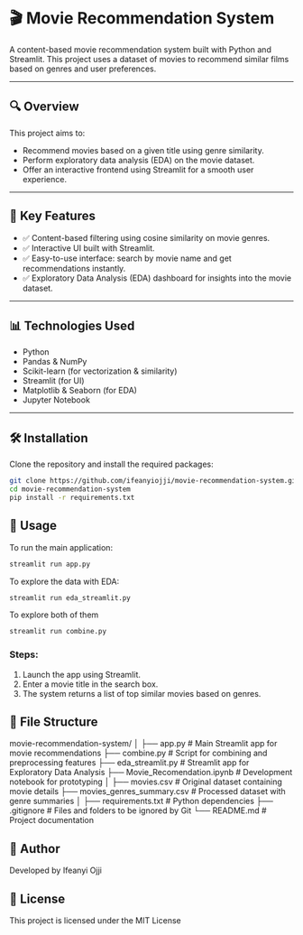 # 🎬 Movie Recommendation System

A content-based movie recommendation system built with Python and Streamlit. This project uses a dataset of movies to recommend similar films based on genres and user preferences.

---

## 🔍 Overview

This project aims to:
- Recommend movies based on a given title using genre similarity.
- Perform exploratory data analysis (EDA) on the movie dataset.
- Offer an interactive frontend using Streamlit for a smooth user experience.

---

## 🚀 Key Features

- ✅ Content-based filtering using cosine similarity on movie genres.
- ✅ Interactive UI built with Streamlit.
- ✅ Easy-to-use interface: search by movie name and get recommendations instantly.
- ✅ Exploratory Data Analysis (EDA) dashboard for insights into the movie dataset.

---

## 📊 Technologies Used

- Python
- Pandas & NumPy
- Scikit-learn (for vectorization & similarity)
- Streamlit (for UI)
- Matplotlib & Seaborn (for EDA)
- Jupyter Notebook

---

## 🛠️ Installation

Clone the repository and install the required packages:

```bash
git clone https://github.com/ifeanyiojji/movie-recommendation-system.git
cd movie-recommendation-system
pip install -r requirements.txt
```

## 🚀 Usage
To run the main application:

``` bash
streamlit run app.py
```

To explore the data with EDA:

``` bash
streamlit run eda_streamlit.py
```

To explore both of them 
```bash
streamlit run combine.py
```

### Steps:
1. Launch the app using Streamlit.
2. Enter a movie title in the search box.
3. The system returns a list of top similar movies based on genres.


## 📂 File Structure

movie-recommendation-system/
│
├── app.py                    # Main Streamlit app for movie recommendations
├── combine.py                # Script for combining and preprocessing features
├── eda_streamlit.py          # Streamlit app for Exploratory Data Analysis
├── Movie_Recomendation.ipynb # Development notebook for prototyping
│
├── movies.csv                # Original dataset containing movie details
├── movies_genres_summary.csv # Processed dataset with genre summaries
│
├── requirements.txt          # Python dependencies
├── .gitignore                # Files and folders to be ignored by Git
└── README.md                 # Project documentation



## 👤 Author
Developed by Ifeanyi Ojji

## 📜 License
This project is licensed under the MIT License
